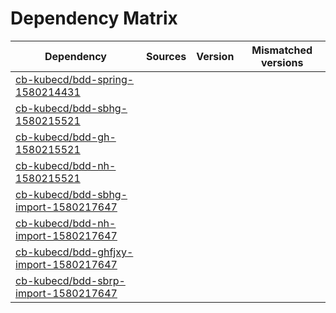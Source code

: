 # Dependency Matrix

Dependency | Sources | Version | Mismatched versions
---------- | ------- | ------- | -------------------
[cb-kubecd/bdd-spring-1580214431](https://github.com/cb-kubecd/bdd-spring-1580214431.git) |  | []() | 
[cb-kubecd/bdd-sbhg-1580215521](https://github.com/cb-kubecd/bdd-sbhg-1580215521.git) |  | []() | 
[cb-kubecd/bdd-gh-1580215521](https://github.com/cb-kubecd/bdd-gh-1580215521.git) |  | []() | 
[cb-kubecd/bdd-nh-1580215521](https://github.com/cb-kubecd/bdd-nh-1580215521.git) |  | []() | 
[cb-kubecd/bdd-sbhg-import-1580217647](https://github.com/cb-kubecd/bdd-sbhg-import-1580217647.git) |  | []() | 
[cb-kubecd/bdd-nh-import-1580217647](https://github.com/cb-kubecd/bdd-nh-import-1580217647.git) |  | []() | 
[cb-kubecd/bdd-ghfjxy-import-1580217647](https://github.com/cb-kubecd/bdd-ghfjxy-import-1580217647.git) |  | []() | 
[cb-kubecd/bdd-sbrp-import-1580217647](https://github.com/cb-kubecd/bdd-sbrp-import-1580217647.git) |  | []() | 
